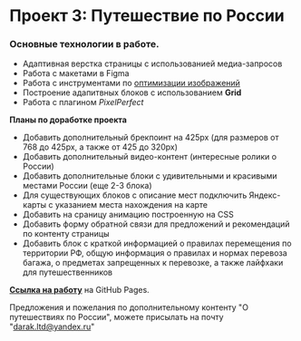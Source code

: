 # Проект 3: Путешествие по России

### Основные технологии в работе.
* Адаптивная верстка страницы с использованией медиа-запросов
* Работа с макетами в Figma
* Работа с инструментами по [оптимизации изображений](https://tinypng.com/)
* Построение адапитвных блоков с использованием **Grid**
* Работа с плагином *PixelPerfect*


**Планы по доработке проекта**

* Добавить дополнительный брекпоинт на 425px (для размеров от 768 до 425px, а также от 425 до 320px)
* Добавить дополнительный видео-контент (интересные ролики о России)
* Добавить дополнительные блоки с удивительными и красивыми местами России (еще 2-3 блока)
* Для существующих блоков с описание мест подключить Яндекс-карты с указанием места нахождения на карте
* Добавить на сраницу анимацию построенную на CSS
* Добавить форму обратной связи для предложений и рекомендаций по контенту страницы
* Добавить блок с краткой информацией о правилах перемещения по территории РФ, общую информация о правилах и нормах перевоза багажа, о предметах запрещенных к перевозке, а также лайфхаки для путешественников


**[Ссылка на работу](https://michael2m-dot.github.io/russian-travel/index.html)** на GitHub Pages.

Предложения и пожелания по дополнительному контенту "О путешествиях по России", можете присылать на почту "darak.ltd@yandex.ru"
